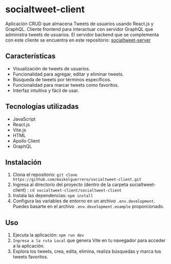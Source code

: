 # socialtweet-client
Aplicación CRUD que almacena Tweets de usuarios usando React.js y GraphQL. Cliente frontend para interactuar con servidor GraphQL que administra tweets de usuarios. El servidor backend que se complementa con este cliente se encuentra en este repositorio: [socialtweet-server](https://github.com/maikolguerrero/socialtweet-server)

## Características
- Visualización de tweets de usuarios.
- Funcionalidad para agregar, editar y eliminar tweets.
- Búsqueda de tweets por términos específicos.
- Funcionalidad para marcar tweets como favoritos.
- Interfaz intuitiva y fácil de usar.

## Tecnologías utilizadas
- JavaScript
- React.js
- Vite.js
- HTML
- Apollo Client
- GraphQL

## Instalación
1. Clona el repositorio: `git clone https://github.com/maikolguerrero/socialtweet-client.git`
2. Ingresa al directorio del proyecto (dentro de la carpeta socialtweet-client) : `cd socialtweet-client/socialtweet-client`
3. Instala las dependencias: `npm install`
4. Configura las variables de entorno en un archivo `.env.development`. Puedes basarte en el archivo `.env.development.example` proporcionado.

## Uso
1. Ejecuta la aplicación: `npm run dev`
2. `Ingresa a la ruta Local` que genera Vite en tu navegador para acceder a la aplicación.
3. Explora los tweets, crea, edita, elimina, realiza búsquedas y marca tus tweets favoritos.
